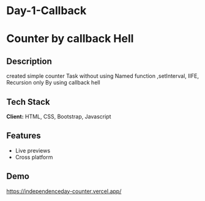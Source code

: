 # Day-1-Callback


# Counter by callback Hell




## Description
created simple counter Task without using Named function ,setInterval, IIFE, Recursion only By using callback hell


## Tech Stack

**Client:** HTML, CSS, Bootstrap, Javascript




## Features
- Live previews
- Cross platform


## Demo

https://independenceday-counter.vercel.app/

